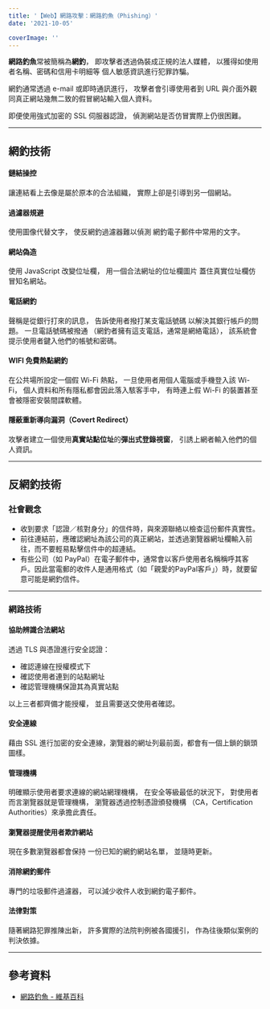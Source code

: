 ```yaml
---
title: '【Web】網路攻擊：網路釣魚（Phishing）'
date: '2021-10-05'

coverImage: ''
---
```


**網路釣魚**常被簡稱為**網釣**，
即攻擊者透過偽裝成正規的法人媒體，
以獲得如使用者名稱、密碼和信用卡明細等
個人敏感資訊進行犯罪詐騙。

網釣通常透過 e-mail 或即時通訊進行，
攻擊者會引導使用者到 URL 與介面外觀
同真正網站幾無二致的假冒網站輸入個人資料。

即便使用強式加密的 SSL 伺服器認證，
偵測網站是否仿冒實際上仍很困難。

---

## 網釣技術

#### 鏈結操控
讓連結看上去像是屬於原本的合法組織，
實際上卻是引導到另一個網站。

#### 過濾器規避
使用圖像代替文字，
使反網釣過濾器難以偵測
網釣電子郵件中常用的文字。

#### 網站偽造
使用 JavaScript 改變位址欄，
用一個合法網址的位址欄圖片
蓋住真實位址欄仿冒知名網站。

#### 電話網釣
聲稱是從銀行打來的訊息，
告訴使用者撥打某支電話號碼
以解決其銀行帳戶的問題。
一旦電話號碼被撥通
（網釣者擁有這支電話，通常是網絡電話），
該系統會提示使用者鍵入他們的帳號和密碼。

#### WIFI 免費熱點網釣
在公共場所設定一個假 Wi-Fi 熱點，
一旦使用者用個人電腦或手機登入該 Wi-Fi，
個人資料和所有隱私都會因此落入駭客手中，
有時連上假 Wi-Fi 的裝置甚至會被隱密安裝間諜軟體。

#### 隱蔽重新導向漏洞（Covert Redirect）
攻擊者建立一個使用**真實站點位址**的**彈出式登錄視窗**，
引誘上網者輸入他們的個人資訊。

---

## 反網釣技術

### 社會觀念
- 收到要求「認證／核對身分」的信件時，與來源聯絡以檢查這份郵件真實性。
- 前往連結前，應確認網址為該公司的真正網站，並透過瀏覽器網址欄輸入前往，而不要輕易點擊信件中的超連結。
- 有些公司（如 PayPal）在電子郵件中，通常會以客戶使用者名稱稱呼其客戶。因此當電郵的收件人是通用格式（如「親愛的PayPal客戶」）時，就要留意可能是網釣信件。

---

### 網路技術

#### 協助辨識合法網站
透過 TLS 與憑證進行安全認證：
- 確認連線在授權模式下
- 確認使用者連到的站點網址
- 確認管理機構保證其為真實站點

以上三者都齊備才能授權，
並且需要送交使用者確認。

#### 安全連線
藉由 SSL 進行加密的安全連線，瀏覽器的網址列最前面，都會有一個上鎖的鎖頭圖樣。

#### 管理機構
明確顯示使用者要求連線的網站網理機構，
在安全等級最低的狀況下，
對使用者而言瀏覽器就是管理機構，
瀏覽器透過控制憑證頒發機構
（CA，Certification Authorities）來承擔此責任。

#### 瀏覽器提醒使用者欺詐網站
現在多數瀏覽器都會保持
一份已知的網釣網站名單，
並隨時更新。

#### 消除網釣郵件
專門的垃圾郵件過濾器，
可以減少收件人收到網釣電子郵件。

#### 法律對策
隨著網路犯罪推陳出新，
許多實際的法院判例被各國援引，
作為往後類似案例的判決依據。

---

## 參考資料
- [網路釣魚 - 維基百科](https://zh.wikipedia.org/wiki/%E9%92%93%E9%B1%BC%E5%BC%8F%E6%94%BB%E5%87%BB)
